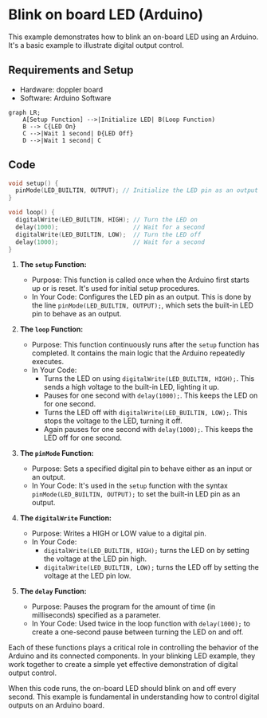 # Blink on board LED (Arduino)

This example demonstrates how to blink an on-board LED using an Arduino. It's a basic example to illustrate digital output control.

## Requirements and Setup

- Hardware: doppler board
- Software: Arduino Software

```mermaid
graph LR;
    A[Setup Function] -->|Initialize LED| B(Loop Function)
    B --> C{LED On}
    C -->|Wait 1 second| D{LED Off}
    D -->|Wait 1 second| C
```

## Code

```c
void setup() {
  pinMode(LED_BUILTIN, OUTPUT); // Initialize the LED pin as an output
}

void loop() {
  digitalWrite(LED_BUILTIN, HIGH); // Turn the LED on
  delay(1000);                     // Wait for a second
  digitalWrite(LED_BUILTIN, LOW);  // Turn the LED off
  delay(1000);                     // Wait for a second
}
```

1. **The `setup` Function:**
   - Purpose: This function is called once when the Arduino first starts up or is reset. It's used for initial setup procedures.
   - In Your Code: Configures the LED pin as an output. This is done by the line `pinMode(LED_BUILTIN, OUTPUT);`, which sets the built-in LED pin to behave as an output.

2. **The `loop` Function:**
   - Purpose: This function continuously runs after the `setup` function has completed. It contains the main logic that the Arduino repeatedly executes.
   - In Your Code: 
     - Turns the LED on using `digitalWrite(LED_BUILTIN, HIGH);`. This sends a high voltage to the built-in LED, lighting it up.
     - Pauses for one second with `delay(1000);`. This keeps the LED on for one second.
     - Turns the LED off with `digitalWrite(LED_BUILTIN, LOW);`. This stops the voltage to the LED, turning it off.
     - Again pauses for one second with `delay(1000);`. This keeps the LED off for one second.

3. **The `pinMode` Function:**
   - Purpose: Sets a specified digital pin to behave either as an input or an output.
   - In Your Code: It's used in the `setup` function with the syntax `pinMode(LED_BUILTIN, OUTPUT);` to set the built-in LED pin as an output.

4. **The `digitalWrite` Function:**
   - Purpose: Writes a HIGH or LOW value to a digital pin.
   - In Your Code: 
     - `digitalWrite(LED_BUILTIN, HIGH);` turns the LED on by setting the voltage at the LED pin high.
     - `digitalWrite(LED_BUILTIN, LOW);` turns the LED off by setting the voltage at the LED pin low.

5. **The `delay` Function:**
   - Purpose: Pauses the program for the amount of time (in milliseconds) specified as a parameter.
   - In Your Code: Used twice in the loop function with `delay(1000);` to create a one-second pause between turning the LED on and off.

Each of these functions plays a critical role in controlling the behavior of the Arduino and its connected components. In your blinking LED example, they work together to create a simple yet effective demonstration of digital output control.

When this code runs, the on-board LED should blink on and off every second. This example is fundamental in understanding how to control digital outputs on an Arduino board.
